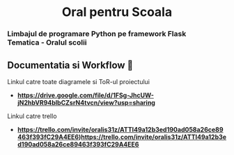 <h1 align="center">
  Oral pentru Scoala
</h1>

<h3>
Limbajul de programare Python pe framework Flask <br>
Tematica - Oralul scolii
</h3>

## Documentatia si Workflow 💪

Linkul catre toate diagramele si ToR-ul proiectului

- **https://drive.google.com/file/d/1FSg-JhcUW-jN2hbVR94blbCZsrN4tvcn/view?usp=sharing**

Linkul catre trello

- **https://trello.com/invite/oralis31z/ATTI49a12b3ed190ad058a26ce89463f393fC29A4EE6)https://trello.com/invite/oralis31z/ATTI49a12b3ed190ad058a26ce89463f393fC29A4EE6** 

 
 
